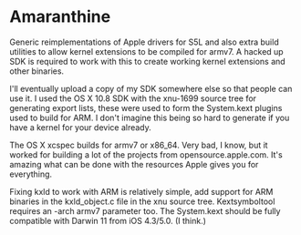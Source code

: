 Amaranthine
===========

Generic reimplementations of Apple drivers for S5L and also extra build utilities to allow kernel extensions
to be compiled for armv7. A hacked up SDK is required to work with this to create working kernel extensions
and other binaries.

I'll eventually upload a copy of my SDK somewhere else so that people can use it. I used the OS X 10.8 SDK
with the xnu-1699 source tree for generating export lists, these were used to form the System.kext plugins
used to build for ARM. I don't imagine this being so hard to generate if you have a kernel for your device
already.

The OS X xcspec builds for armv7 or x86_64. Very bad, I know, but it worked for building a lot of the projects
from opensource.apple.com. It's amazing what can be done with the resources Apple gives you for everything.

Fixing kxld to work with ARM is relatively simple, add support for ARM binaries in the kxld_object.c file
in the xnu source tree. Kextsymboltool requires an -arch armv7 parameter too. The System.kext should be
fully compatible with Darwin 11 from iOS 4.3/5.0. (I think.)

